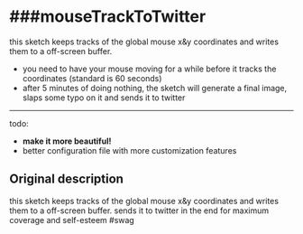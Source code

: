 ###mouseTrackToTwitter
===================

this sketch keeps tracks of the global mouse x&y coordinates and writes them to a off-screen buffer.

+ you need to have your mouse moving for a while before it tracks the coordinates (standard is 60 seconds)
+ after 5 minutes of doing nothing, the sketch will generate a final image, slaps some typo on it and sends it to twitter

---

todo:

- **make it more beautiful!**
- better configuration file with more customization features


## Original description
this sketch keeps tracks of the global mouse x&y coordinates and writes them to a off-screen buffer. sends it to twitter in the end for maximum coverage and self-esteem #swag